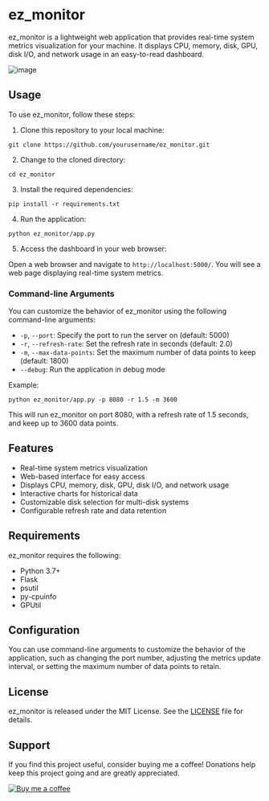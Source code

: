 # ez_monitor

ez_monitor is a lightweight web application that provides real-time system metrics visualization for your machine. It displays CPU, memory, disk, GPU, disk I/O, and network usage in an easy-to-read dashboard.

![image](https://github.com/user-attachments/assets/1ded3d71-c139-4f70-977b-1758551a4c5e)


## Usage

To use ez_monitor, follow these steps:

1. Clone this repository to your local machine:

```
git clone https://github.com/yourusername/ez_monitor.git
```

2. Change to the cloned directory:

```
cd ez_monitor
```

3. Install the required dependencies:

```
pip install -r requirements.txt
```

4. Run the application:

```
python ez_monitor/app.py
```

5. Access the dashboard in your web browser:

Open a web browser and navigate to `http://localhost:5000/`. You will see a web page displaying real-time system metrics.

### Command-line Arguments

You can customize the behavior of ez_monitor using the following command-line arguments:

- `-p`, `--port`: Specify the port to run the server on (default: 5000)
- `-r`, `--refresh-rate`: Set the refresh rate in seconds (default: 2.0)
- `-m`, `--max-data-points`: Set the maximum number of data points to keep (default: 1800)
- `--debug`: Run the application in debug mode

Example:
```
python ez_monitor/app.py -p 8080 -r 1.5 -m 3600
```

This will run ez_monitor on port 8080, with a refresh rate of 1.5 seconds, and keep up to 3600 data points.

## Features

- Real-time system metrics visualization
- Web-based interface for easy access
- Displays CPU, memory, disk, GPU, disk I/O, and network usage
- Interactive charts for historical data
- Customizable disk selection for multi-disk systems
- Configurable refresh rate and data retention

## Requirements

ez_monitor requires the following:

* Python 3.7+
* Flask
* psutil
* py-cpuinfo
* GPUtil

## Configuration

You can use command-line arguments to customize the behavior of the application, such as changing the port number, adjusting the metrics update interval, or setting the maximum number of data points to retain.

## License

ez_monitor is released under the MIT License. See the [LICENSE](LICENSE) file for details.

## Support

If you find this project useful, consider buying me a coffee! Donations help keep this project going and are greatly appreciated.

[![Buy me a coffee](https://img.shields.io/badge/-Buy%20me%20a%20coffee-orange?logo=buy-me-a-coffee&logoColor=white&style=for-the-badge)](https://www.buymeacoffee.com/pedro_cf)
